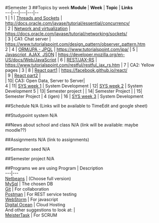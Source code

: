 #Semester 3
##Topics by week
**Module**	| **Week**	| **Topic** | **Links**  
---|---|---|---|--  
1	| 1	| [Threads and Sockets](https://github.com/CphBusCosSem3/week1-concurrency)	| http://docs.oracle.com/javase/tutorial/essential/concurrency/  
	| 2	| [Network and virtualization](https://github.com/CphBusCosSem3/week2-network)	| https://docs.oracle.com/javase/tutorial/networking/sockets/  
	| 3	| CA1: Chat server	| https://www.tutorialspoint.com/design_pattern/observer_pattern.htm  
2	| 4	| [ORM/JPA - JPQL](https://github.com/CphBusCosSem3/week4-orm-jpa)	| https://www.tutorialspoint.com/jpa/
	| 5	| [Javascript, AJAX, JSON](https://github.com/CphBusCosSem3/week5-javascript)	| https://developer.mozilla.org/en-US/docs/Web/JavaScript
	| 6	| [REST/JAX-RS](https://github.com/CphBusCosSem3/week6-rest)	| https://www.tutorialspoint.com/restful/restful_jax_rs.htm
	| 7	| CA2: Yellow pages	| 
3	| 8	| [React part1](https://github.com/CphBusCosSem3/week8-react1)	| https://facebook.github.io/react/  
	| 9	| [React part2](https://github.com/CphBusCosSem3/week9-react2)	|  
	| 10| CA3: Open Data, Server to Server| 	  
4	| 11| [SYS week 1](https://github.com/CphBusCosSem3/week11-System_Development) | System Development
	| 12| [SYS week 2](https://github.com/CphBusCosSem3/week12-System_Development) | System Development
5	| 13| Semester project		| 
	| 14| Semester Project		| 
	| 15| Semester Project		| 
4 (igen) | 16 | [SYS week 3](https://github.com/CphBusCosSem3/week16-System_Development) | System Development

##Schedule
N/A
(Links will be available to TimeEdit and google sheet)

##Studypoint system
N/A

##News about school and class
N/A (link will be available: maybe moodle??)

##Assignments
N/A (link to assignments)

##Semester seed
N/A

##Semester project
N/A

##Programs we are using
Program | Description  
---|---  
[Netbeans](https://netbeans.org/downloads/)     | (Choose full version)  
[MySql](http://dev.mysql.com/downloads/mysql/)  | The chosen DB  
[Git](https://git-scm.com/downloads)            | For collaboration  
[Postman](https://www.getpostman.com/)          | For REST service testing  
[WebStorm](https://www.jetbrains.com/student/)  | For javascript  
[Digital Ocean](https://www.digitalocean.com/)  | Cloud Hosting  
And other suggestions to look at:               |  
[MeisterTask](https://www.meistertask.com/)     | For SCRUM  




